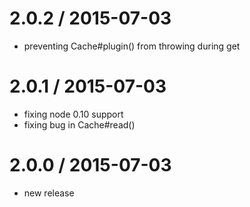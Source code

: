 
2.0.2 / 2015-07-03
==================

  * preventing Cache#plugin() from throwing during get

2.0.1 / 2015-07-03
==================

  * fixing node 0.10 support
  * fixing bug in Cache#read()

2.0.0 / 2015-07-03
==================

  * new release
